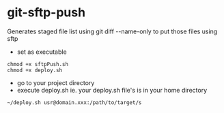 # git-sftp-push
Generates staged file list using git diff --name-only to put those files using sftp

- set as executable
```
chmod +x sftpPush.sh
chmod +x deploy.sh
```
- go to your project directory
- execute deploy.sh ie. your deploy.sh file's is in your home directory
```
~/deploy.sh usr@domain.xxx:/path/to/target/s
```


